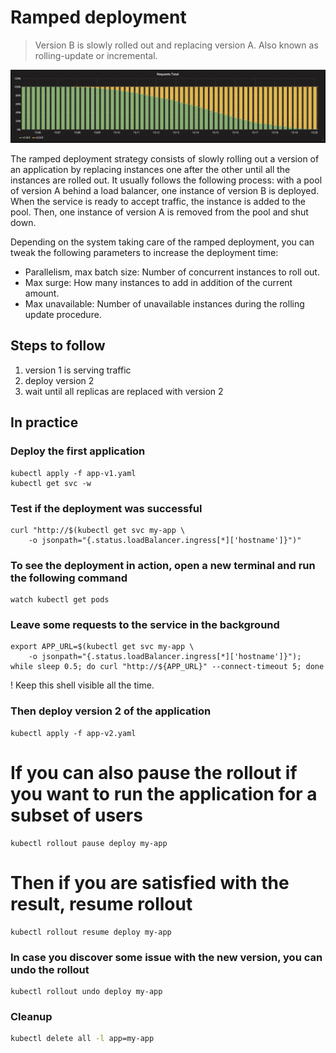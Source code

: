 Ramped deployment
=================

> Version B is slowly rolled out and replacing version A. Also known as
rolling-update or incremental.

![kubernetes ramped deployment](grafana-ramped.png)

The ramped deployment strategy consists of slowly rolling out a version of an
application by replacing instances one after the other until all the instances
are rolled out. It usually follows the following process: with a pool of version
A behind a load balancer, one instance of version B is deployed. When the
service is ready to accept traffic, the instance is added to the pool. Then, one
instance of version A is removed from the pool and shut down.

Depending on the system taking care of the ramped deployment, you can tweak the
following parameters to increase the deployment time:

- Parallelism, max batch size: Number of concurrent instances to roll out.
- Max surge: How many instances to add in addition of the current amount.
- Max unavailable: Number of unavailable instances during the rolling update
  procedure.

## Steps to follow

1. version 1 is serving traffic
1. deploy version 2
1. wait until all replicas are replaced with version 2

## In practice

### Deploy the first application

```
kubectl apply -f app-v1.yaml
kubectl get svc -w
```
### Test if the deployment was successful

```
curl "http://$(kubectl get svc my-app \
    -o jsonpath="{.status.loadBalancer.ingress[*]['hostname']}")"
```

### To see the deployment in action, open a new terminal and run the following command

```
watch kubectl get pods
```

### Leave some requests to the service in the background

```
export APP_URL=$(kubectl get svc my-app \
    -o jsonpath="{.status.loadBalancer.ingress[*]['hostname']}");
while sleep 0.5; do curl "http://${APP_URL}" --connect-timeout 5; done
```

! Keep this shell visible all the time.

### Then deploy version 2 of the application

```
kubectl apply -f app-v2.yaml
```
# If you can also pause the rollout if you want to run the application for a subset of users

```
kubectl rollout pause deploy my-app
```

# Then if you are satisfied with the result, resume rollout

```
kubectl rollout resume deploy my-app
```

### In case you discover some issue with the new version, you can undo the rollout

```
kubectl rollout undo deploy my-app
```

### Cleanup

```bash
kubectl delete all -l app=my-app
```
